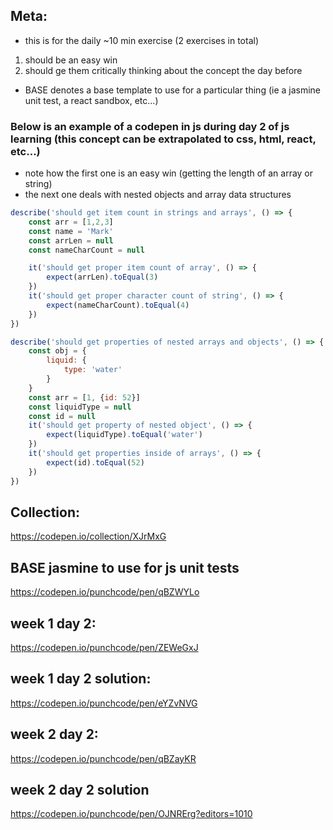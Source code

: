 ## Meta:

- this is for the daily ~10 min exercise (2 exercises in total)

1. should be an easy win
2. should ge them critically thinking about the concept the day before

- BASE denotes a base template to use for a particular thing (ie a jasmine unit test, a react sandbox, etc...)

### Below is an example of a codepen in js during day 2 of js learning (this concept can be extrapolated to css, html, react, etc...)

- note how the first one is an easy win (getting the length of an array or string)
- the next one deals with nested objects and array data structures



```js
describe('should get item count in strings and arrays', () => {
	const arr = [1,2,3]
	const name = 'Mark'
	const arrLen = null
	const nameCharCount = null

	it('should get proper item count of array', () => {
		expect(arrLen).toEqual(3)
	})
	it('should get proper character count of string', () => {
		expect(nameCharCount).toEqual(4)
	})
})

describe('should get properties of nested arrays and objects', () => {
	const obj = {
		liquid: {
			type: 'water'
		}
	}
	const arr = [1, {id: 52}]
	const liquidType = null
	const id = null
	it('should get property of nested object', () => {
		expect(liquidType).toEqual('water')
	})
	it('should get properties inside of arrays', () => {
		expect(id).toEqual(52)
	})
})
```



## Collection:

https://codepen.io/collection/XJrMxG


## BASE jasmine to use for js unit tests

https://codepen.io/punchcode/pen/qBZWYLo

## week 1 day 2:

https://codepen.io/punchcode/pen/ZEWeGxJ

## week 1 day 2 solution:

https://codepen.io/punchcode/pen/eYZvNVG

## week 2 day 2:

https://codepen.io/punchcode/pen/qBZayKR

## week 2 day 2 solution

https://codepen.io/punchcode/pen/OJNRErg?editors=1010